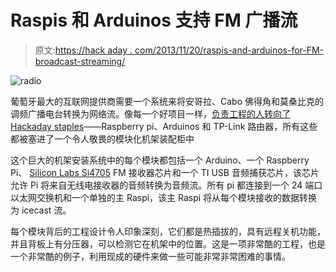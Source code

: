 # Raspis 和 Arduinos 支持 FM 广播流

> 原文:[https://hack aday . com/2013/11/20/raspis-and-arduinos-for-FM-broadcast-streaming/](https://hackaday.com/2013/11/20/raspis-and-arduinos-for-fm-broadcast-streaming/)

![radio](../Images/1eb48894bf4eafb49c4bedf7624f3120.png)

葡萄牙最大的互联网提供商需要一个系统来将安哥拉、Cabo 佛得角和莫桑比克的调频广播电台转换为网络流。像每一个好项目一样，[负责工程的人转向了 Hackaday staples](http://artica.cc/blog/2013/11/07/fm-stream-tech-report.html)——Raspberry pi、Arduinos 和 TP-Link 路由器，所有这些都被塞进了一个令人敬畏的模块化机架装配柜中

这个巨大的机架安装系统中的每个模块都包括一个 Arduino、一个 Raspberry Pi、 [Silicon Labs Si4705](http://www.silabs.com/products/audio/fmreceivers/Pages/si470405.aspx) FM 接收器芯片和一个 TI USB 音频捕获芯片，该芯片允许 Pi 将来自无线电接收器的音频转换为音频流。所有 pi 都连接到一个 24 端口以太网交换机和一个单独的主 Raspi，该主 Raspi 将从每个模块接收的数据转换为 icecast 流。

每个模块背后的工程设计令人印象深刻，它们都是热插拔的，具有远程关机功能，并且背板上有分压器，可以检测它在机架中的位置。这是一项非常酷的工程，也是一个非常酷的例子，利用现成的硬件来做一些可能非常非常困难的事情。